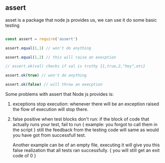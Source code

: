 ## assert

asset is a package that node js provides us, we can use it do some basic testing

```javascript

const assert = require('assert')

assert.equal(1,1) // won't do anything

assert.equal(1,2) // this will raise an execption

// assert.ok(val) checks if val is truthy {1,true,2,"hey",etc}

assert.ok(true) // won't do anything

assert.ok(false) // will throw an execption

```

Some problems with assert that Node js provides is:
1. exceptions stop execution:
	whenever there will be an exception raised the flow of execution will stop there.
2. false positive when test blocks don't run:
	if the block of code that actually runs your test, fail to run { example: you forgot to call them in the script } still the feedback from the testing code will same as would you have got from successfull test.
	
	Another example can be of an empty file, executing it will give you this false realization that all tests ran successfully. { you will still get an exit code of 0 }
